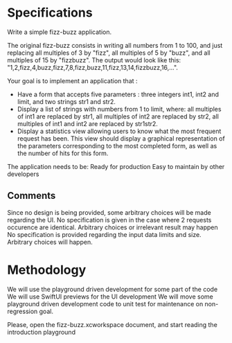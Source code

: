 # Specifications

Write a simple fizz-buzz application.

The original fizz-buzz consists in writing all numbers from 1 to 100, and just replacing all multiples of 3 by "fizz", all multiples of 5 by "buzz", and all multiples of 15 by "fizzbuzz". The output would look like this: "1,2,fizz,4,buzz,fizz,7,8,fizz,buzz,11,fizz,13,14,fizzbuzz,16,...".

Your goal is to implement an application that :
- Have a form that accepts five parameters : three integers int1, int2 and limit, and two strings str1 and str2.
- Display a list of strings with numbers from 1 to limit, where: all multiples of int1 are replaced by str1, all multiples of int2 are replaced by str2, all multiples of int1 and int2 are replaced by str1str2.
- Display a statistics view allowing users to know what the most frequent request has been. This view should display a graphical representation of the parameters corresponding to the most completed form, as well as the number of hits for this form.

The application needs to be:
Ready for production
Easy to maintain by other developers

## Comments

Since no design is being provided, some arbitrary choices will be made regarding the UI.
No specification is given in the case where 2 requests occurence are identical. Arbitrary choices or irrelevant result may happen
No specification is provided regarding the input data limits and size. Arbitrary choices will happen. 

# Methodology

 We will use the playground driven development for some part of the code
 We will use SwiftUI previews for the UI development
 We will move some playground driven development code to unit test for maintenance on non-regression goal.
 
 Please, open the fizz-buzz.xcworkspace document, and start reading the introduction playground
